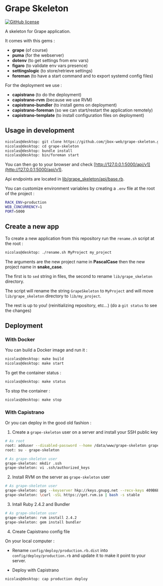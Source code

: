 # Grape Skeleton

[![GitHub license](https://img.shields.io/github/license/jbox-web/grape-skeleton.svg)](https://github.com/jbox-web/grape-skeleton/blob/master/LICENSE)

A skeleton for Grape application.

It comes with this gems :

* **grape** (of course)
* **puma** (for the webserver)
* **dotenv** (to get settings from env vars)
* **figaro** (to validate env vars presence)
* **settingslogic** (to store/retrieve settings)
* **foreman** (to have a start command and to export systemd config files)

For the deployment we use :

* **capistrano** (to do the deployment)
* **capistrano-rvm** (because we use RVM)
* **capistrano-bundler** (to install gems on deployment)
* **capistrano-foreman** (so we can start/restart the application remotely)
* **capistrano-template** (to install configuration files on deployment)


## Usage in development

```sh
nicolas@desktop: git clone https://github.com/jbox-web/grape-skeleton.git
nicolas@desktop: cd grape-skeleton
nicolas@desktop: bundle install
nicolas@desktop: bin/foreman start
```

You can then go to your browser and check [http://127.0.0.1:5000/api/v1](http://127.0.0.1:5000/api/v1).

Api endpoints are located in [lib/grape_skeleton/api/base.rb](lib/grape_skeleton/api/base.rb).

You can customize environment variables by creating a `.env` file at the root of the project :

```sh
RACK_ENV=production
WEB_CONCURRENCY=1
PORT=5000
```


## Create a new app

To create a new application from this repository run the `rename.sh` script at the root :

```sh
nicolas@desktop: ./rename.sh MyProject my_project
```

The arguments are the new project name in **PascalCase** then the new project name in **snake_case**.

The first is to `sed` string in files, the second to rename `lib/grape_skeleton` directory.

The script will rename the string `GrapeSkeleton` to `MyProject` and will move `lib/grape_skeleton` directory to `lib/my_project`.

The rest is up to you! (reinitializing repository, etc...) (do a `git status` to see the changes)

## Deployment

### With Docker

You can build a Docker image and run it :

```sh
nicolas@desktop: make build
nicolas@desktop: make start
```

To get the container status :

```sh
nicolas@desktop: make status
```

To stop the container :

```sh
nicolas@desktop: make stop
```

### With Capistrano

Or you can deploy in the good old fashion :

1. Create a `grape-skeleton` user on a server and install your SSH public key

```sh
# As root
root: adduser --disabled-password --home /data/www/grape-skeleton grape-skeleton
root: su - grape-skeleton

# As grape-skeleton user
grape-skeleton: mkdir .ssh
grape-skeleton: vi .ssh/authorized_keys
```

2. Install RVM on the server as `grape-skeleton` user

```sh
# As grape-skeleton user
grape-skeleton: gpg --keyserver hkp://keys.gnupg.net --recv-keys 409B6B1796C275462A1703113804BB82D39DC0E3 7D2BAF1CF37B13E2069D6956105BD0E739499BDB
grape-skeleton: \curl -sSL https://get.rvm.io | bash -s stable
```

3. Intall Ruby 2.4.2 and Bundler

```sh
# As grape-skeleton user
grape-skeleton: rvm install 2.4.2
grape-skeleton: gem install bundler
```

4. Create Capistrano config file

On your local computer :

* Rename `config/deploy/production.rb.dist` into `config/deploy/production.rb` and update it to make it point to your server.

* Deploy with Capistrano

```sh
nicolas@desktop: cap production deploy
```
